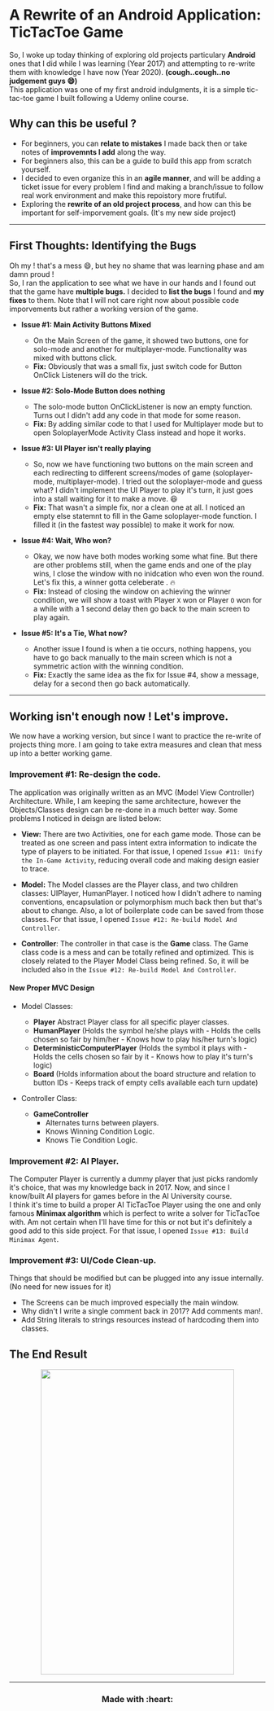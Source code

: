 # A Rewrite of an Android Application: TicTacToe Game

So, I woke up today thinking of exploring old projects particulary **Android** ones that I did while I was learning (Year 2017) and attempting to re-write them with knowledge I have now (Year 2020). **(cough..cough..no judgement guys :smile:)**  
This application was one of my first android indulgments, it is a simple tic-tac-toe game I built following a Udemy online course.

## Why can this be useful ? 

- For beginners, you can **relate to mistakes** I made back then or take notes of **improvemnts I add** along the way.
- For beginners also, this can be a guide to build this app from scratch yourself.
- I decided to even organize this in an **agile manner**, and will be adding a ticket issue for every problem I find and making a branch/issue to follow real work environment and make this repoistory more frutiful. 
- Exploring the **rewrite of an old project process**, and how can this be important for self-imporvement goals. (It's my new side project)

---

## First Thoughts: Identifying the Bugs
Oh my ! that's a mess :smile:, but hey no shame that was learning phase and am damn proud !  
So, I ran the application to see what we have in our hands and I found out that the game have **multiple bugs.**
I decided to **list the bugs** I found and **my fixes** to them. Note that I will not care right now about possible code imporvements but rather a working version of the game. 

- **Issue #1: Main Activity Buttons Mixed**
    - On the Main Screen of the game, it showed two buttons, one for solo-mode and another for multiplayer-mode. Functionality was mixed with buttons click.
    - **Fix:** Obviously that was a small fix, just switch code for Button OnClick Listeners will do the trick.
    
- **Issue #2: Solo-Mode Button does nothing**
  - The solo-mode button OnClickListener is now an empty function. Turns out I didn't add any code in that mode for some reason.
  - **Fix:** By adding similar code to that I used for Multiplayer mode but to open SoloplayerMode Activity Class instead and hope it works.
  
- **Issue #3: UI Player isn't really playing**
  - So, now we have functioning two buttons on the main screen and each redirecting to different screens/modes of game (soloplayer-mode, multiplayer-mode). I tried out the soloplayer-mode and guess what? I didn't implement the UI Player to play it's turn, it just goes into a stall waiting for it to make a move. :satisfied:
  - **Fix:** That wasn't a simple fix, nor a clean one at all. I noticed an empty else statemnt to fill in the Game soloplayer-mode function. I filled it (in the fastest way possible) to make it work for now.
  
- **Issue #4: Wait, Who won?**
  - Okay, we now have both modes working some what fine. But there are other problems still, when the game ends and one of the play wins, I close the window with no inidcation who even won the round. Let's fix this, a winner gotta celeberate . :fire:
  - **Fix:** Instead of closing the window on achieving the winner condition, we will show a toast with Player `X` won or Player `O` won for a while with a 1 second delay then go back to the main screen to play again.
  
- **Issue #5: It's a Tie, What now?**
  - Another issue I found is when a tie occurs, nothing happens, you have to go back manually to the main screen which is not a symmetric action with the winning condition. 
  - **Fix:** Exactly the same idea as the fix for Issue #4, show a message, delay for a second then go back automatically.

---

## Working isn't enough now ! Let's improve.
We now have a working version, but since I want to practice the re-write of projects thing more. I am going to take extra measures and clean that mess up into a better working game.

### Improvement #1: Re-design the code. 
The application was originally written as an MVC (Model View Controller) Architecture. While, I am keeping the same architecture, however the Objects/Classes design can be re-done in a much better way. Some problems I noticed in deisgn are listed below:

- **View:** There are two Activities, one for each game mode. Those can be treated as one screen and pass intent extra information to indicate the type of players to be initiated. For that issue, I opened `Issue #11: Unify the In-Game Activity`, reducing overall code and making design easier to trace.

- **Model:** The Model classes are the Player class, and two children classes: UIPlayer, HumanPlayer. I noticed how I didn't adhere to naming conventions, encapsulation or polymorphism much back then but that's about to change. Also, a lot of boilerplate code can be saved from those classes. For that issue, I opened `Issue #12: Re-build Model And Controller`.

- **Controller**: The controller in that case is the **Game** class. The Game class code is a mess and can be totally refined and optimized. This is closely related to the Player Model Class being refined. So, it will be included also in the `Issue #12: Re-build Model And Controller`.

#### New Proper MVC Design

- Model Classes:
    - **Player** Abstract Player class for all specific player classes.
    - **HumanPlayer** (Holds the symbol he/she plays with - Holds the cells chosen so fair by him/her - Knows how to play his/her turn's logic)
    - **DeterministicComputerPlayer** (Holds the symbol it plays with - Holds the cells chosen so fair by it - Knows how to play it's turn's logic)  
    - **Board**  (Holds information about the board structure and relation to button IDs - Keeps track of empty cells available each turn update)
                 
- Controller Class: 
    - **GameController**
        - Alternates turns between players. 
        - Knows Winning Condition Logic.
        - Knows Tie Condition Logic.
                                   

### Improvement #2: AI Player.
The Computer Player is currently a dummy player that just picks randomly it's choice, that was my knowledge back in 2017. Now, and since I know/built AI players for games before in the AI University course.  
I think it's time to build a proper AI TicTacToe Player using the one and only famous **Minimax algorithm** which is perfect to write a solver for TicTacToe with. Am not certain when I'll have time for this or not but it's definitely a good add to this side project. For that issue, I opened `Issue #13: Build Minimax Agent`.

### Improvement #3: UI/Code Clean-up. 
Things that should be modified but can be plugged into any issue internally. (No need for new issues for it)

- The Screens can be much improved especially the main window.
- Why didn't I write a single comment back in 2017? Add comments man!. 
- Add String literals to strings resources instead of hardcoding them into classes.

## The End Result
<p align='center'>
    <img src="./demo/after.gif" width="380" height="600"/>
</p>

---

<h3 align='center'>Made with :heart:</h3>
